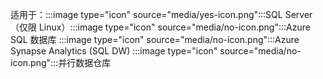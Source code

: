 <Token>适用于：:::image type="icon" source="media/yes-icon.png":::SQL Server（仅限 Linux）:::image type="icon" source="media/no-icon.png":::Azure SQL 数据库 :::image type="icon" source="media/no-icon.png":::Azure Synapse Analytics (SQL DW) :::image type="icon" source="media/no-icon.png":::并行数据仓库 </Token>
